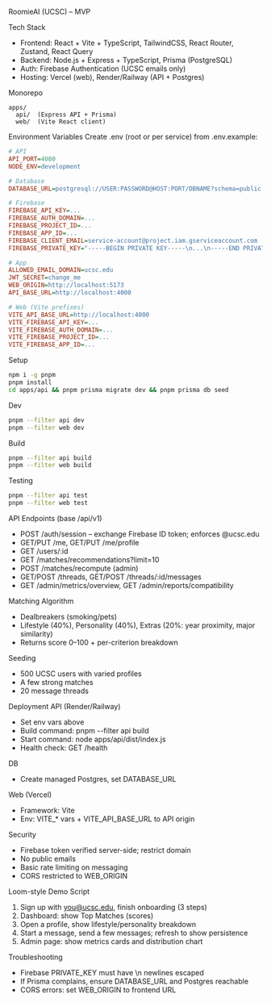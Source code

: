 RoomieAI (UCSC) – MVP

Tech Stack
- Frontend: React + Vite + TypeScript, TailwindCSS, React Router, Zustand, React Query
- Backend: Node.js + Express + TypeScript, Prisma (PostgreSQL)
- Auth: Firebase Authentication (UCSC emails only)
- Hosting: Vercel (web), Render/Railway (API + Postgres)

Monorepo
```
apps/
  api/  (Express API + Prisma)
  web/  (Vite React client)
```

Environment Variables
Create .env (root or per service) from .env.example:

```ini
# API
API_PORT=4000
NODE_ENV=development

# Database
DATABASE_URL=postgresql://USER:PASSWORD@HOST:PORT/DBNAME?schema=public

# Firebase
FIREBASE_API_KEY=...
FIREBASE_AUTH_DOMAIN=...
FIREBASE_PROJECT_ID=...
FIREBASE_APP_ID=...
FIREBASE_CLIENT_EMAIL=service-account@project.iam.gserviceaccount.com
FIREBASE_PRIVATE_KEY="-----BEGIN PRIVATE KEY-----\n...\n-----END PRIVATE KEY-----\n"

# App
ALLOWED_EMAIL_DOMAIN=ucsc.edu
JWT_SECRET=change_me
WEB_ORIGIN=http://localhost:5173
API_BASE_URL=http://localhost:4000

# Web (Vite prefixes)
VITE_API_BASE_URL=http://localhost:4000
VITE_FIREBASE_API_KEY=...
VITE_FIREBASE_AUTH_DOMAIN=...
VITE_FIREBASE_PROJECT_ID=...
VITE_FIREBASE_APP_ID=...
```

Setup
```bash
npm i -g pnpm
pnpm install
cd apps/api && pnpm prisma migrate dev && pnpm prisma db seed
```

Dev
```bash
pnpm --filter api dev
pnpm --filter web dev
```

Build
```bash
pnpm --filter api build
pnpm --filter web build
```

Testing
```bash
pnpm --filter api test
pnpm --filter web test
```

API Endpoints (base /api/v1)
- POST /auth/session – exchange Firebase ID token; enforces @ucsc.edu
- GET/PUT /me, GET/PUT /me/profile
- GET /users/:id
- GET /matches/recommendations?limit=10
- POST /matches/recompute (admin)
- GET/POST /threads, GET/POST /threads/:id/messages
- GET /admin/metrics/overview, GET /admin/reports/compatibility

Matching Algorithm
- Dealbreakers (smoking/pets)
- Lifestyle (40%), Personality (40%), Extras (20%: year proximity, major similarity)
- Returns score 0–100 + per-criterion breakdown

Seeding
- 500 UCSC users with varied profiles
- A few strong matches
- 20 message threads

Deployment
API (Render/Railway)
- Set env vars above
- Build command: pnpm --filter api build
- Start command: node apps/api/dist/index.js
- Health check: GET /health

DB
- Create managed Postgres, set DATABASE_URL

Web (Vercel)
- Framework: Vite
- Env: VITE_* vars + VITE_API_BASE_URL to API origin

Security
- Firebase token verified server-side; restrict domain
- No public emails
- Basic rate limiting on messaging
- CORS restricted to WEB_ORIGIN

Loom-style Demo Script
1) Sign up with you@ucsc.edu, finish onboarding (3 steps)
2) Dashboard: show Top Matches (scores)
3) Open a profile, show lifestyle/personality breakdown
4) Start a message, send a few messages; refresh to show persistence
5) Admin page: show metrics cards and distribution chart

Troubleshooting
- Firebase PRIVATE_KEY must have \n newlines escaped
- If Prisma complains, ensure DATABASE_URL and Postgres reachable
- CORS errors: set WEB_ORIGIN to frontend URL

